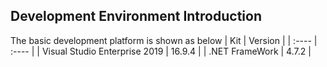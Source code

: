 ## Development Environment Introduction  

The basic development platform is shown as below
| Kit   | Version | 
| :---- | :----   |
| Visual Studio Enterprise 2019 | 16.9.4 |
| .NET FrameWork                | 4.7.2  |

